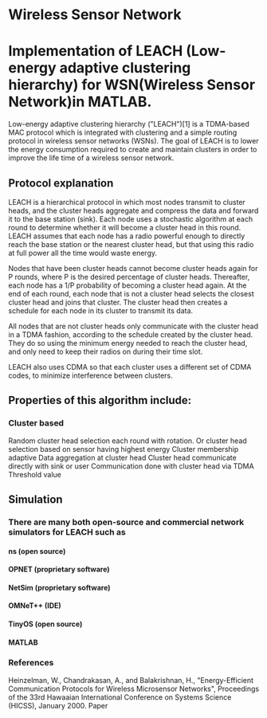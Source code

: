 # Wireless Sensor Network
# Implementation of LEACH (Low-energy adaptive clustering hierarchy) for WSN(Wireless Sensor Network)in MATLAB.
Low-energy adaptive clustering hierarchy ("LEACH")[1] is a TDMA-based MAC protocol which is integrated with clustering and a simple routing protocol in wireless sensor networks (WSNs). The goal of LEACH is to lower the energy consumption required to create and maintain clusters in order to improve the life time of a wireless sensor network.

## Protocol explanation

LEACH is a hierarchical protocol in which most nodes transmit to cluster heads, and the cluster heads aggregate and compress the data and forward it to the base station (sink). Each node uses a stochastic algorithm at each round to determine whether it will become a cluster head in this round. LEACH assumes that each node has a radio powerful enough to directly reach the base station or the nearest cluster head, but that using this radio at full power all the time would waste energy.

Nodes that have been cluster heads cannot become cluster heads again for P rounds, where P is the desired percentage of cluster heads. Thereafter, each node has a 1/P probability of becoming a cluster head again. At the end of each round, each node that is not a cluster head selects the closest cluster head and joins that cluster. The cluster head then creates a schedule for each node in its cluster to transmit its data.

All nodes that are not cluster heads only communicate with the cluster head in a TDMA fashion, according to the schedule created by the cluster head. They do so using the minimum energy needed to reach the cluster head, and only need to keep their radios on during their time slot.

LEACH also uses CDMA so that each cluster uses a different set of CDMA codes, to minimize interference between clusters.


## Properties of this algorithm include:

### Cluster based
Random cluster head selection each round with rotation. Or cluster head selection based on sensor having highest energy
Cluster membership adaptive
Data aggregation at cluster head
Cluster head communicate directly with sink or user
Communication done with cluster head via TDMA
Threshold value
## Simulation
### There are many both open-source and commercial network simulators for LEACH such as

#### ns (open source)
#### OPNET (proprietary software)
#### NetSim (proprietary software)
#### OMNeT++ (IDE)
#### TinyOS (open source)
#### MATLAB
### References
Heinzelman, W., Chandrakasan, A., and Balakrishnan, H., "Energy-Efficient Communication Protocols for Wireless Microsensor Networks", Proceedings of the 33rd Hawaaian International Conference on Systems Science (HICSS), January 2000. Paper

